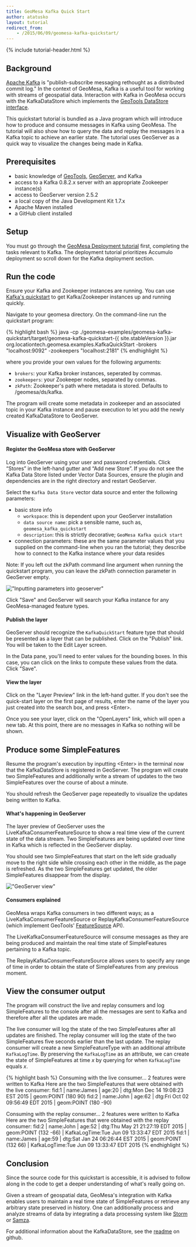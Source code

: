 ```yaml
---
title: GeoMesa Kafka Quick Start
author: atatusko
layout: tutorial
redirect_from:
    - /2015/06/09/geomesa-kafka-quickstart/
---
```


{% include tutorial-header.html %}

## Background

[Apache Kafka](http://kafka.apache.org/) is "publish-subscribe messaging rethought as a distributed commit log." In the context of GeoMesa, Kafka is a useful tool for working with streams of geospatial data. Interaction with Kafka in GeoMesa occurs with the KafkaDataStore which implements the [GeoTools DataStore interface](http://docs.geotools.org/latest/userguide/library/data/datastore.html).

This quickstart tutorial is bundled as a Java program which will introduce how to produce and consume messages in Kafka using GeoMesa. The tutorial will also show how to query the data and replay the messages in a Kafka topic to achieve an earlier state. The tutorial uses GeoServer as a quick way to visualize the changes being made in Kafka.
<!--more-->

## Prerequisites

* basic knowledge of [GeoTools](http://www.geotools.org), [GeoServer](http://geoser!!ver.org), and Kafka
* access to a Kafka 0.8.2.x server with an appropriate Zookeeper instance(s)
* access to GeoServer version 2.5.2
* a local copy of the Java Development Kit 1.7.x
* Apache Maven installed
* a GitHub client installed

## Setup

You must go through the [GeoMesa Deployment tutorial](http://geomesa.org/geomesa-deployment/) first, completing the tasks relevant to Kafka. The deployment tutorial prioritizes Accumulo deployment so scroll down for the Kafka deployment section.

## Run the code

Ensure your Kafka and Zookeeper instances are running. You can use [Kafka's quickstart](http://kafka.apache.org/documentation.html#quickstart) to get Kafka/Zookeeper instances up and running quickly.

Navigate to your geomesa directory. On the command-line run the quickstart program:

{% highlight bash %}
java -cp ./geomesa-examples/geomesa-kafka-quickstart/target/geomesa-kafka-quickstart-{{ site.stableVersion }}.jar org.locationtech.geomesa.examples.KafkaQuickStart -brokers "localhost:9092" -zookeepers "localhost:2181"
{% endhighlight %}

where you provide your own values for the following arguments:

* ```brokers```: your Kafka broker instances, seperated by commas.
* ```zookeepers```: your Zookeeper nodes, separated by commas.
* ```zkPath```: Zookeeper's path where metadata is stored. Defaults to /geomesa/ds/kafka.

The program will create some metadata in zookeeper and an associated topic in your Kafka instance and pause execution to let you add the newly created KafkaDataStore to GeoServer.

## Visualize with GeoServer

#### Register the GeoMesa store with GeoServer

Log into GeoServer using your user and password credentials. Click “Stores” in the left-hand gutter and “Add new Store”. If you do not see the Kafka Data Store listed under Vector Data Sources, ensure the plugin and dependencies are in the right directory and restart GeoServer.

Select the `Kafka Data Store` vector data source and enter the following parameters:

* basic store info
    * `workspace`:  this is dependent upon your GeoServer installation
    * `data source name`:  pick a sensible name, such as, `geomesa_kafka_quickstart`
    * `description`:  this is strictly decorative; `GeoMesa Kafka quick start`
* connection parameters:  these are the same parameter values that you supplied on the command-line when you ran the tutorial; they describe how to connect to the Kafka instance where your data resides

Note: If you left out the zkPath command line argument when running the quickstart program, you can leave the zkPath connection parameter in GeoServer empty. 

!["Inputting parameters into geoserver"](/img/tutorials/2015-06-09-geomesa-kafka-quickstart/kafkadatastore1.png)

Click "Save" and GeoServer will search your Kafka instance for any GeoMesa-managed feature types.

#### Publish the layer

GeoServer should recognize the `KafkaQuickStart` feature type that should be presented as a layer that can be published. Click on the "Publish" link. You will be taken to the Edit Layer screen. 

In the Data pane, you'll need to enter values for the bounding boxes. In this case, you can click on the links to compute these values from the data. Click "Save".

#### View the layer

Click on the "Layer Preview" link in the left-hand gutter.  If you don't see the quick-start layer on the first page of results, enter the name of the layer you just created into the search box, and press &lt;Enter&gt;.
 
Once you see your layer, click on the "OpenLayers" link, which will open a new tab. At this point, there are no messages in Kafka so nothing will be shown.

## Produce some SimpleFeatures

Resume the program's execution by inputting &lt;Enter&gt; in the terminal now that the KafkaDataStore is registered in GeoServer. The program will create two SimpleFeatures and additionally write a stream of updates to the two SimpleFeatures over the course of about a minute. 

You should refresh the GeoServer page repeatedly to visualize the updates being written to Kafka.

#### What's happening in GeoServer

The layer preview of GeoServer uses the LiveKafkaConsumerFeatureSource to show a real time view of the current state of the data stream. Two SimpleFeatures are being updated over time in Kafka which is reflected in the GeoServer display. 

You should see two SimpleFeatures that start on the left side gradually move to the right side while crossing each other in the middle, as the page is refreshed. As the two SimpleFeatures get updated, the older SimpleFeatures disappear from the display.

!["GeoServer view"](/img/tutorials/2015-06-09-geomesa-kafka-quickstart/kafkadatastore2.png)

#### Consumers explained

GeoMesa wraps Kafka consumers in two different ways; as a LiveKafkaConsumerFeatureSource or ReplayKafkaConsumerFeatureSource (which implement GeoTools' [FeatureSource](http://docs.geotools.org/latest/javadocs/org/geotools/data/FeatureSource.html) API).

The LiveKafkaConsumerFeatureSource will consume messages as they are being produced and maintain the real time state of SimpleFeatures pertaining to a Kafka topic. 

The ReplayKafkaConsumerFeatureSource allows users to specify any range of time in order to obtain the state of SimpleFeatures from any previous moment.

## View the consumer output

The program will construct the live and replay consumers and log SimpleFeatures to the console after all the messages are sent to Kafka and therefore after all the updates are made.

The live consumer will log the state of the two SimpleFeatures after all updates are finished. The replay consumer will log the state of the two SimpleFeatures five seconds earlier than the last update. The replay consumer will create a new SimpleFeatureType with an additional attribute `KafkaLogTime`. By preserving the `KafkaLogTime` as an attribute, we can create the state of SimpleFeatures at time *x* by querying for when `KafkaLogTime` equals *x*.

{% highlight bash %}
Consuming with the live consumer...
2 features were written to Kafka
Here are the two SimpleFeatures that were obtained with the live consumer:
fid:1 | name:James | age:20 | dtg:Mon Dec 14 19:08:23 EST 2015 | geom:POINT (180 90)
fid:2 | name:John | age:62 | dtg:Fri Oct 02 09:56:49 EDT 2015 | geom:POINT (180 -90)

Consuming with the replay consumer...
2 features were written to Kafka
Here are the two SimpleFeatures that were obtained with the replay consumer:
fid:2 | name:John | age:52 | dtg:Thu May 21 21:27:19 EDT 2015 | geom:POINT (132 -66) | KafkaLogTime:Tue Jun 09 13:33:47 EDT 2015
fid:1 | name:James | age:59 | dtg:Sat Jan 24 06:26:44 EST 2015 | geom:POINT (132 66) | KafkaLogTime:Tue Jun 09 13:33:47 EDT 2015
{% endhighlight %}

## Conclusion

Since the source code for this quickstart is accessible, it is advised to follow along in the code to get a deeper understanding of what's really going on.

Given a stream of geospatial data, GeoMesa's integration with Kafka enables users to maintain a real time state of SimpleFeatures or retrieve any arbitrary state preserved in history. One can additionally process and analyze streams of data by integrating a data processing system like [Storm](https://storm.apache.org/) or [Samza](http://samza.apache.org).

For additional information about the KafkaDataStore, see the [readme](https://github.com/locationtech/geomesa/blob/master/geomesa-kafka/geomesa-kafka-datastore/README.md) on github.